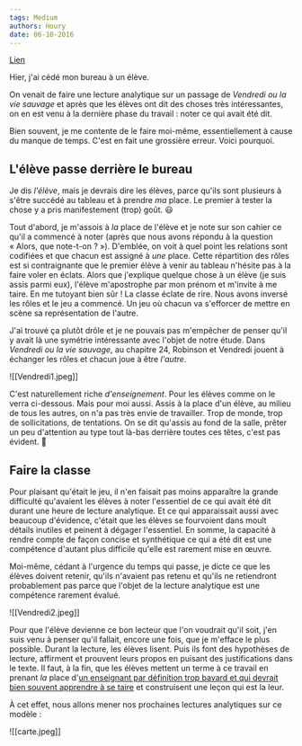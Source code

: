 ```yaml
---
tags: Medium
authors: Houry
date: 06-10-2016
---
```


[Lien](https://medium.com/@yannhoury/quand-lélève-devient-le-prof-et-le-prof-l-élève-24ea4cd648d2)

Hier, j'ai cédé mon bureau à un élève.

On venait de faire une lecture analytique sur un passage de *Vendredi ou la vie sauvage* et après que les élèves ont dit des choses très intéressantes, on en est venu à la dernière phase du travail : noter ce qui avait été dit.

Bien souvent, je me contente de le faire moi-même, essentiellement à cause du manque de temps. C'est en fait une grossière erreur. Voici pourquoi.

## L'élève passe derrière le bureau

Je dis _l'élève_, mais je devrais dire les élèves, parce qu'ils sont plusieurs à s'être succédé au tableau et à prendre _ma_ place. Le premier à tester la chose y a pris manifestement (trop) goût. 😃

Tout d'abord, je m'assois à _la_ place de l'élève et je note sur son cahier ce qu'il a commencé à noter (après que nous avons répondu à la question « Alors, que note-t-on ? »). D'emblée, on voit à quel point les relations sont codifiées et que chacun est assigné à _une_ place. Cette répartition des rôles est si contraignante que le premier élève à venir au tableau n'hésite pas à la faire voler en éclats. Alors que j'explique quelque chose à un élève (je suis assis parmi eux), l'élève m'apostrophe par mon prénom et m'invite à me taire. En me tutoyant bien sûr ! La classe éclate de rire. Nous avons inversé les rôles et le jeu a commencé. Un jeu où chacun va s'efforcer de mettre en scène sa représentation de l'autre.

J'ai trouvé ça plutôt drôle et je ne pouvais pas m'empêcher de penser qu'il y avait là une symétrie intéressante avec l'objet de notre étude. Dans _Vendredi ou la vie sauvage_, au chapitre 24, Robinson et Vendredi jouent à échanger les rôles et chacun joue à être _l'autre_.

![[Vendredi1.jpeg]]

C'est naturellement riche _d'enseignement_. Pour les élèves comme on le verra ci-dessous. Mais pour moi aussi. Assis à la place d'un élève, au milieu de tous les autres, on n'a pas très envie de travailler. Trop de monde, trop de sollicitations, de tentations. On se dit qu'assis au fond de la salle, prêter un peu d'attention au type tout là-bas derrière toutes ces têtes, c'est pas évident. 🤔

## Faire la classe

Pour plaisant qu'était le jeu, il n'en faisait pas moins apparaître la grande difficulté qu'avaient les élèves à noter l'essentiel de ce qui avait été dit durant une heure de lecture analytique. Et ce qui apparaissait aussi avec beaucoup d'évidence, c'était que les élèves se fourvoient dans moult détails inutiles et peinent à dégager l'essentiel. En somme, la capacité à rendre compte de façon concise et synthétique ce qui a été dit est une compétence d'autant plus difficile qu'elle est rarement mise en œuvre.

Moi-même, cédant à l'urgence du temps qui passe, je dicte ce que les élèves doivent retenir, qu'ils n'avaient pas retenu et qu'ils ne retiendront probablement pas parce que l'objet de la lecture analytique est une compétence rarement évalué.

![[Vendredi2.jpeg]]

Pour que l'élève devienne ce bon lecteur que l'on voudrait qu'il soit, j'en suis venu à penser qu'il fallait, encore une fois, que je m'efface le plus possible. Durant la lecture, les élèves lisent. Puis ils font des hypothèses de lecture, affirment et prouvent leurs propos en puisant des justifications dans le texte. Il faut, à la fin, que les élèves mettent un terme à ce travail en prenant _la_ place d'[un enseignant par définition trop bavard et qui devrait bien souvent apprendre à se taire](https://profjourde.wordpress.com/ "Ne jamais s’adresser à la classe entière : mon idée pour changer l’école") et construisent une leçon qui est la leur.

À cet effet, nous allons mener nos prochaines lectures analytiques sur ce modèle :

![[carte.jpeg]]